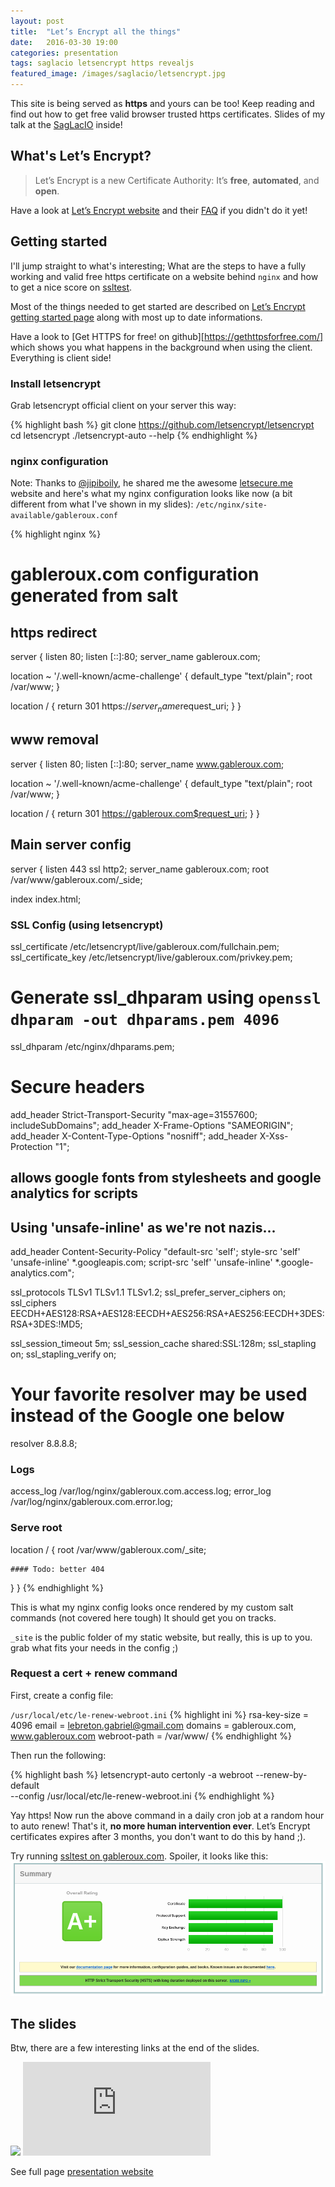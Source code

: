 ```yaml
---
layout: post
title:  "Let’s Encrypt all the things"
date:   2016-03-30 19:00
categories: presentation
tags: saglacio letsencrypt https revealjs
featured_image: /images/saglacio/letsencrypt.jpg
---
```


This site is being served as **https** and yours can be too! Keep reading and find out how to get free valid browser trusted https certificates. Slides of my talk at the [SagLacIO][saglacio] inside!

<!-- more -->

## What's Let’s Encrypt?

> Let’s Encrypt is a new Certificate Authority:
> It’s **free**, **automated**, and **open**.

Have a look at [Let’s Encrypt website][letsencrypt] and their [FAQ][faq] if you didn't do it yet!

## Getting started

I'll jump straight to what's interesting; What are the steps to have a fully working and valid free https certificate on a website behind `nginx` and how to get a nice score on [ssltest][ssltest].

Most of the things needed to get started are described on [Let’s Encrypt getting started page][getting-started] along with most up to date informations.

Have a look to [Get HTTPS for free! on github][https://gethttpsforfree.com/] which shows you what happens in the background when using the client. Everything is client side!

### Install letsencrypt

Grab letsencrypt official client on your server this way:

{% highlight bash %}
git clone https://github.com/letsencrypt/letsencrypt
cd letsencrypt
./letsencrypt-auto --help
{% endhighlight %}

### nginx configuration

Note: Thanks to [@jipiboily][jipiboily], he shared me the awesome [letsecure.me][letsecure] website and here's what my nginx configuration looks like now (a bit different from what I've shown in my slides):
`/etc/nginx/site-available/gableroux.conf`

{% highlight nginx %}
# gableroux.com configuration generated from salt

## https redirect
server {
  listen 80;
  listen [::]:80;
  server_name gableroux.com;

  location ~ '/.well-known/acme-challenge' {
    default_type "text/plain";
    root /var/www;
  }

  location / {
    return 301 https://$server_name$request_uri;
  }
}

## www removal
server {
  listen 80;
  listen [::]:80;
  server_name www.gableroux.com;

  location ~ '/.well-known/acme-challenge' {
    default_type "text/plain";
    root /var/www;
  }

  location / {
    return 301 https://gableroux.com$request_uri;
  }
}

## Main server config
server {
  listen 443 ssl http2;
  server_name gableroux.com;
  root /var/www/gableroux.com/_side;

  index  index.html;

  ### SSL Config (using letsencrypt)
  ssl_certificate /etc/letsencrypt/live/gableroux.com/fullchain.pem;
  ssl_certificate_key /etc/letsencrypt/live/gableroux.com/privkey.pem;

  # Generate ssl_dhparam using `openssl dhparam -out dhparams.pem 4096`
  ssl_dhparam /etc/nginx/dhparams.pem;

  # Secure headers
  add_header Strict-Transport-Security "max-age=31557600; includeSubDomains";
  add_header X-Frame-Options "SAMEORIGIN";
  add_header X-Content-Type-Options "nosniff";
  add_header X-Xss-Protection "1";
  ## allows google fonts from stylesheets and google analytics for scripts
  ## Using 'unsafe-inline' as we're not nazis...
  add_header Content-Security-Policy "default-src 'self'; style-src 'self' 'unsafe-inline' *.googleapis.com; script-src 'self' 'unsafe-inline' *.google-analytics.com";

  ssl_protocols TLSv1 TLSv1.1 TLSv1.2;
  ssl_prefer_server_ciphers on;
  ssl_ciphers EECDH+AES128:RSA+AES128:EECDH+AES256:RSA+AES256:EECDH+3DES:RSA+3DES:!MD5;

  ssl_session_timeout 5m;
  ssl_session_cache shared:SSL:128m;
  ssl_stapling on;
  ssl_stapling_verify on;

  # Your favorite resolver may be used instead of the Google one below
  resolver 8.8.8.8;

  ### Logs
  access_log  /var/log/nginx/gableroux.com.access.log;
  error_log   /var/log/nginx/gableroux.com.error.log;

  ### Serve root
  location / {
    root  /var/www/gableroux.com/_site;

    #### Todo: better 404
  }
}
{% endhighlight %}

This is what my nginx config looks once rendered by my custom salt commands (not covered here tough) It should get you on tracks.

`_site` is the public folder of my static website, but really, this is up to you. grab what fits your needs in the config ;)

### Request a cert + renew command

First, create a config file:  

`/usr/local/etc/le-renew-webroot.ini`
{% highlight ini %}
rsa-key-size = 4096
email = lebreton.gabriel@gmail.com
domains = gableroux.com, www.gableroux.com
webroot-path = /var/www/
{% endhighlight %}

Then run the following:

{% highlight bash %}
letsencrypt-auto certonly -a webroot --renew-by-default \
--config /usr/local/etc/le-renew-webroot.ini
{% endhighlight %}

Yay https! Now run the above command in a daily cron job at a random hour to auto renew! That's it, **no more human intervention ever**. Let’s Encrypt certificates expires after 3 months, you don't want to do this by hand ;).

Try running [ssltest on gableroux.com][ssltest_gableroux]. Spoiler, it looks like this:  
![A+ ssltest gableroux.com result](/images/gableroux-ssltest-a-plus.png)

## The slides

Btw, there are a few interesting links at the end of the slides.

<div class="responsive-iframe-wrapperr">
    <div class="responsive-iframe">
        <img class="ratio" src="https://placehold.it/16x9"/>
        <!-- todo: update me to https and host here -->
        <iframe src="https://letsencrypt.gableroux.com/" frameborder="0" allowfullscreen="true" mozallowfullscreen="true" webkitallowfullscreen="true"></iframe>
    </div>
</div>

See full page [presentation website][presentation]

[presentation]: https://letsencrypt.gableroux.com/
[saglacio]: http://saglac.io
[letsencrypt]: https://www.letsencrypt.org/
[faq]: https://community.letsencrypt.org/t/frequently-asked-questions-faq/26
[getting-started]: https://letsencrypt.org/getting-started/
[ssltest]: https://www.ssllabs.com/ssltest/
[ssltest_gableroux]: https://www.ssllabs.com/ssltest/analyze.html?d=gableroux.com&hideResults=on&latest
[jipiboily]: http://jipiboily.com/
[letsecure]: https://letsecure.me/secure-web-deployment-with-lets-encrypt-and-nginx/
